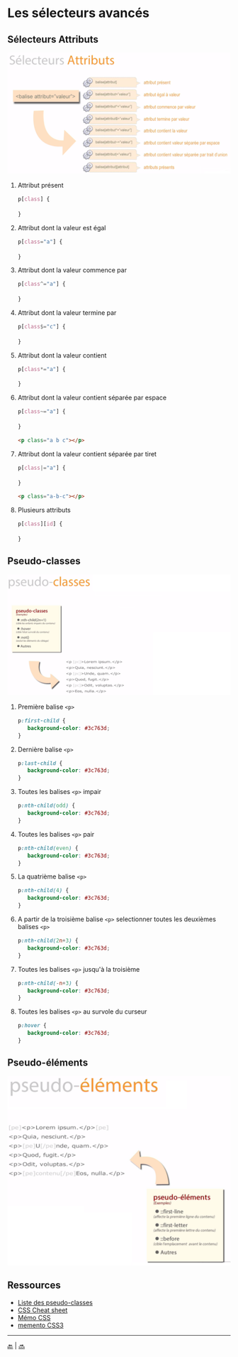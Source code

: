 # Les sélecteurs avancés

## Sélecteurs Attributs

![attr](img/attrs.png)

1. Attribut présent

    ````css
    p[class] {
    
    }
    ````

2. Attribut dont la valeur est égal

    ````css
    p[class="a"] {
    
    }
    ````
    
3. Attribut dont la valeur commence par

    ````css
    p[class^="a"] {
    
    }
    ````
    
4. Attribut dont la valeur termine par

    ````css
    p[class$="c"] {
    
    }
    ````
    
5. Attribut dont la valeur contient

    ````css
    p[class*="a"] {
    
    }
    ````
    
6. Attribut dont la valeur contient séparée par espace

    ````css
    p[class~="a"] {
    
    }
    ````
    
    ````html
    <p class="a b c"></p>
    ````
    
7. Attribut dont la valeur contient séparée par tiret

    ````css
    p[class|="a"] {
    
    }
    ````
    
    ````html
    <p class="a-b-c"></p>
    ````
    
8. Plusieurs attributs

    ````css
    p[class][id] {
    
    }
    ````


## Pseudo-classes

![pseudo](img/pseudo.png)


1. Première balise ``<p>``

    ````css
    p:first-child {
       background-color: #3c763d;
    }
    ````

2. Dernière balise ``<p>``

    ````css
    p:last-child {
       background-color: #3c763d;
    }
    ````
    
3. Toutes les balises ``<p>`` impair

    ````css
    p:nth-child(odd) {
       background-color: #3c763d;
    }
    ````

4. Toutes les balises ``<p>`` pair

    ````css
    p:nth-child(even) {
       background-color: #3c763d;
    }
    ````
    
5. La quatrième balise ``<p>``

    ````css
    p:nth-child(4) { 
       background-color: #3c763d;
    }
    ````
    
5. A partir de la troisième balise ``<p>`` selectionner toutes les deuxièmes balises ``<p>``

    ````css
    p:nth-child(2n+3) { 
       background-color: #3c763d;
    }
    ````
    
6. Toutes les balises ``<p>`` jusqu'à la troisième

    ````css
    p:nth-child(-n+3) { 
       background-color: #3c763d;
    }
    ````
    
7. Toutes les balises ``<p>`` au survole du curseur

    ````css
    p:hover {
       background-color: #3c763d;
    }
    ````
    
## Pseudo-éléments

![pseudo](img/pseudo-elem.png)



## Ressources

- [Liste des pseudo-classes](https://developer.mozilla.org/fr/docs/Web/CSS/Pseudo-classes)
- [CSS Cheat sheet](pdf/memento/CSS-Sheet.pdf)
- [Mémo CSS](pdf/memento/memo_css_proprietes.pdf)
- [memento CSS3](pdf/memento/memento-css3-v2.pdf)




---

[:back:](../chapitre-4/chapitre-4-selecteurs.md) | [:soon:]()


